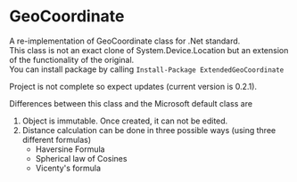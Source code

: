 # GeoCoordinate

A re-implementation of GeoCoordinate class for .Net standard.</br>
This class is not an exact clone of System.Device.Location but an extension of the functionality of the original.</br>
You can install package by calling `Install-Package ExtendedGeoCoordinate`

Project is not complete so expect updates (current version is 0.2.1).

Differences between this class and the Microsoft default class are

<ol>
  <li> Object is immutable. Once created, it can not be edited.</li>
  <li> Distance calculation can be done in three possible ways (using three different formulas)
    <ul><li>Haversine Formula</li>
    <li>Spherical law of Cosines</li>
    <li>Vicenty's formula</li></ul></li>
  </ol>
